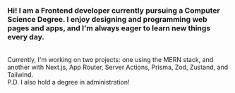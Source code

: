 ### Hi! I am a Frontend developer currently pursuing a Computer Science Degree. I enjoy designing and programming web pages and apps, and I'm always eager to learn new things every day.
<br />
Currently, I'm working on two projects: one using the MERN stack, and another with Next.js, App Router, Server Actions, Prisma, Zod, Zustand, and Tailwind.
<br />
P.D. I also hold a degree in administration!

<!--
**ivanbenitez14/ivanbenitez14** is a ✨ _special_ ✨ repository because its `README.md` (this file) appears on your GitHub profile.

Here are some ideas to get you started:

- 🔭 I’m currently working on ...
- 🌱 I’m currently learning ...
- 👯 I’m looking to collaborate on ...
- 🤔 I’m looking for help with ...
- 💬 Ask me about ...
- 📫 How to reach me: ...
- 😄 Pronouns: ...
- ⚡ Fun fact: ...
-->
